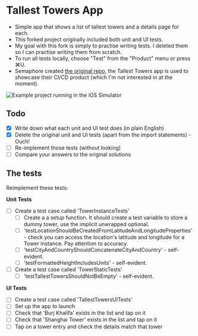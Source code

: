 # Tallest Towers App

- Simple app that shows a list of tallest towers and a details page for each.
- This forked project originally included both unit and UI tests.
- My goal with this fork is simply to practise writing tests. I deleted them so I can practise writing them from scratch.
- To run all tests locally, choose "Test" from the "Product" menu or press ⌘U.
- Semaphore created [the original repo](https://github.com/semaphoreci-demos/semaphore-demo-ios-swift-xcode), the Tallest Towers app is used to showcase their CI/CD product (which I'm not interested in at the moment).

![Example project running in the iOS Simulator](Images/TallestTowers.png)

## Todo

- [x] Write down what each unit and UI test does (in plain English)
- [x] Delete the original unit and UI tests (apart from the import statements) - Ouch!
- [ ] Re-implement those tests (without looking)
- [ ] Compare your answers to the original solutions

## The tests

Reimplement these tests:

**Unit Tests**

- [ ] Create a test case called 'TowerInstanceTests'
    - [ ] Create a a setup function. It should create a test variable to store a dummy tower, use the implicit unwrapped optional. 
    - [ ] 'testLocationShouldBeCreatedFromLatitudeAndLongitudeProperties' - check you can access the location's latitude and longitude for a Tower instance. Pay attention to accuracy.
    - [ ] 'testCityAndCountryShouldConcatenateCityAndCountry' - self-evident.
    - [ ] 'testFormattedHeightIncludesUnits' - self-evident.
- [ ] Create a test case called 'TowerStaticTests'
    - [ ] 'testTallestTowersShouldNotBeEmpty' - self-evident.

**UI Tests**

- [ ] Create a test case called 'TallestTowersUITests'
- [ ] Set up the app to launch
- [ ] Check that 'Burj Khalifa' exists in the list and tap on it 
- [ ] Check that 'Shanghai Tower' exists in the list and tap on it 
- [ ] Tap on a tower entry and check the details match that tower
